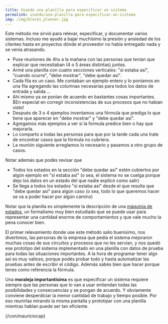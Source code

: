 ```yaml
---
title: Usando una planilla para especificar un sistema
permalink: usando/una-planilla-para-especificar-un-sistema
img: /img/blocks_planner.jpg
---
```


Este método me sirvió para relevar, especificar, y documentar varios sistemas. Incluso me ayudó a bajar muchísimo la presión y ansiedad de los clientes hasta en proyectos dónde el proveedor no había entregado nada y se venía atrasando.

* Puse reuniones de 4hs a la mañana con las personas que tenían que explicar que necesitaban (4 o 5 áreas distintas) _juntas_. 
* Armé una planilla con cuatro secciones verticales: "si estaba así", "cuando ocurre", "debe mostrar", "debe quedar así". 
* Cada fila es un caso. Me contaban un ejemplo entero y lo poníamos en una fila agregando las columnas necesarias para todos los datos de entrada y salida ... 
* Ahí mismo ya se ponían de acuerdo en bastantes cosas importantes. ḂEn especial en corregir inconsistencias de sus procesos que no habían visto! 
* Después de 3 o 4 ejemplos inventamos una fórmula que prediga lo que tiene que aparecer en "debe mostrar" y "debe quedar así". 
* Agregamos más ejemplos a ver si la formula predice bien o hay que mejorarla. 
* Lo comparto a todas las personas para que por la tarde cada una trate de encontrar casos que la fórmula no cubriera. 
* La reunión siguiente arreglamos lo necesario y pasamos a otro grupo de casos.

Notar además que podés revisar que 

* Todos los estados en la sección "debe quedar así" estén cubiertos por algún ejemplo en "si estaba así" (o sea, el sistema no se cuelga porque dejo los datos en un estado del que nadie explicó como salir)
* Se llega a todos los estados "si estaba así" desde el que resulta que "debe quedar así" para algún caso (o sea, todo lo que queremos hacer se va a poder hacer por algún camino)

Notar que la planilla es simplemente la descripción de una [máquinia de estados](https://en.wikipedia.org/wiki/Finite-state_machine), un formalismo muy bien estudiado que se puede usar para representar una cantidad enorme de comportamientos y que vale mucho la pena conocer bien.

El primer relevamiento donde use este método salio buenísimo, nos divertimos, las personas de la empresa que pedía el sistema mejoraron muchas cosas de sus circuitos y procesos que no les servían, y nos quedó ese prototipo del sistema implementado en una planilla con datos de prueba para todas las situaciones importantes. A la hora de programar tener algo así es muy valioso, porque podés probar todo y hasta automatizar las pruebas antes de escribir el código. Además sabés bien que hacer porque tenes como referencia la fórmula.

Una __moraleja importantísima__ es que especificar un sistema requiere siempre que las personas que lo van a usar entiendan todas las posibilidades y consecuencias y se pongan de acuerdo. Y obviamente conviene desperdiciar la menor cantidad de trabajo y tiempo posible. Por eso reunirlas mirando la misma pantalla y prototipar con una planilla mientras hablan puede ser tan eficiente.

{/con/mauriciocap}
